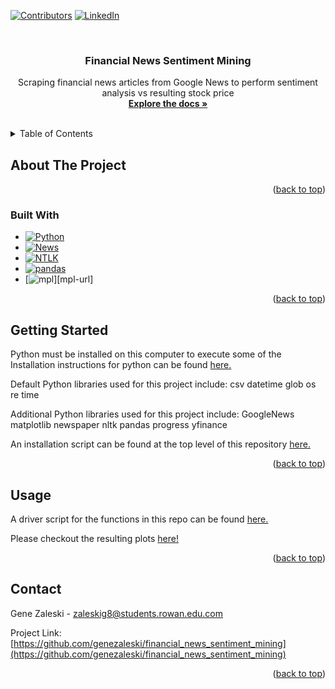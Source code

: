 <!-- Improved compatibility of back to top link: See: https://github.com/othneildrew/Best-README-Template/pull/73 -->
<a name="readme-top"></a>

[![Contributors][contributors-shield]][contributors-url]
[![LinkedIn][linkedin-shield]][linkedin-url]

<!-- PROJECT LOGO -->
<br />
<div align="center">

<h3 align="center">Financial News Sentiment Mining</h3>

  <p align="center">
    Scraping financial news articles from Google News to perform sentiment analysis vs resulting stock price
    <br />
    <a href="https://github.com/genezaleski/financial_news_sentiment_mining/blob/main/Financial%20News%20Article%20Accuracy%20Mining.pdf"><strong>Explore the docs »</strong></a>
    <br />
    <br />
  </p>
</div>

<!-- TABLE OF CONTENTS -->
<details>
  <summary>Table of Contents</summary>
  <ol>
    <li>
      <a href="#about-the-project">About The Project</a>
      <ul>
        <li><a href="#built-with">Built With</a></li>
      </ul>
    </li>
    <li>
      <a href="#getting-started">Getting Started</a>
    </li>
    <li><a href="#usage">Usage</a></li>
    <li><a href="#contact">Contact</a></li>
  </ol>
</details>

<!-- ABOUT THE PROJECT -->
## About The Project
<p align="right">(<a href="#readme-top">back to top</a>)</p>

### Built With

* [![Python][Python.link]][Python-url]
* [![News][news.link]][news-url]
* [![NTLK][nltk.link]][nltk-url]
* [![pandas][pandas.link]][pandas-url]
* [![mpl][mpl.link]][mpl-url]

<p align="right">(<a href="#readme-top">back to top</a>)</p>

<!-- GETTING STARTED -->
## Getting Started

Python must be installed on this computer to execute some of the 
Installation instructions for python can be found <a href="https://www.python.org/downloads/">here.</a>

Default Python libraries used for this project include:
csv
datetime
glob
os
re
time

Additional Python libraries used for this project include:
GoogleNews
matplotlib
newspaper
nltk
pandas
progress
yfinance

An installation script can be found at the top level of this repository <a href="https://github.com/genezaleski/financial_news_sentiment_mining/blob/main/install.sh">here.</a>

<p align="right">(<a href="#readme-top">back to top</a>)</p>


<!-- USAGE EXAMPLES -->
## Usage

A driver script for the functions in this repo can be found <a href="https://github.com/genezaleski/financial_news_sentiment_mining/blob/main/run.sh">here.</a>

Please checkout the resulting plots <a href="https://github.com/genezaleski/financial_news_sentiment_mining/tree/main/resultPlots">here!</a>

<p align="right">(<a href="#readme-top">back to top</a>)</p>

<!-- CONTACT -->
## Contact

Gene Zaleski - zaleskig8@students.rowan.edu.com

Project Link: [https://github.com/genezaleski/financial_news_sentiment_mining](https://github.com/genezaleski/financial_news_sentiment_mining)

<p align="right">(<a href="#readme-top">back to top</a>)</p>


<!-- MARKDOWN LINKS & IMAGES -->
<!-- https://www.markdownguide.org/basic-syntax/#reference-style-links -->
[contributors-shield]: https://img.shields.io/github/contributors/genezaleski/financial_news_sentiment_mining.svg?style=for-the-badge
[contributors-url]: https://github.com/genezaleski/financial_news_sentiment_mining/graphs/contributors
[forks-shield]: https://img.shields.io/github/forks/genezaleski/financial_news_sentiment_mining.svg?style=for-the-badge
[forks-url]: https://github.com/genezaleski/financial_news_sentiment_mining/network/members
[stars-shield]: https://img.shields.io/github/stars/genezaleski/financial_news_sentiment_mining.svg?style=for-the-badge
[stars-url]: https://github.com/genezaleski/financial_news_sentiment_mining/stargazers
[issues-shield]: https://img.shields.io/github/issues/genezaleski/financial_news_sentiment_mining.svg?style=for-the-badge
[issues-url]: https://github.com/genezaleski/financial_news_sentiment_mining/issues
[license-shield]: https://img.shields.io/github/license/genezaleski/financial_news_sentiment_mining.svg?style=for-the-badge
[license-url]: https://github.com/genezaleski/financial_news_sentiment_mining/blob/master/LICENSE.txt
[linkedin-shield]: https://img.shields.io/badge/-LinkedIn-black.svg?style=for-the-badge&logo=linkedin&colorB=555
[linkedin-url]: https://linkedin.com/in/gene-zaleski-56b2a0175
[product-screenshot]: images/screenshot.png
[Python.link]: https://img.shields.io/pypi/pyversions/Django
[Python-url]: https://www.python.org/
[nltk-url]: https://www.nltk.org/
[nltk.link]: https://img.shields.io/badge/Natural%20Language%20Toolkit%20(NLTK)-red
[news-url]: https://news.google.com/home?hl=en-US&gl=US&ceid=US:en
[news.link]: https://img.shields.io/badge/Google%20News-blue
[pandas-url]: https://pandas.pydata.org/
[pandas.link]: https://img.shields.io/badge/pandas-purple
[mpl.url]: https://matplotlib.org/
[mpl.link]: https://img.shields.io/badge/matplotlib-orange
